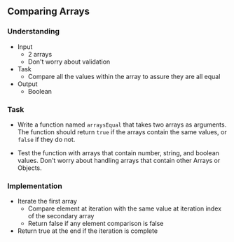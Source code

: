 ## Comparing Arrays

### Understanding
- Input
  + 2 arrays
  + Don't worry about validation
- Task
  + Compare all the values within the array to assure they are all equal
- Output
  + Boolean

### Task
- Write a function named `arraysEqual` that takes two arrays as arguments. The function should return `true` if the arrays contain the same values, or `false` if they do not.

- Test the function with arrays that contain number, string, and boolean values. Don't worry about handling arrays that contain other Arrays or Objects.

### Implementation
- Iterate the first array
  + Compare element at iteration with the same value at iteration index of the secondary array
  + Return false if any element comparison is false
- Return true at the end if the iteration is complete